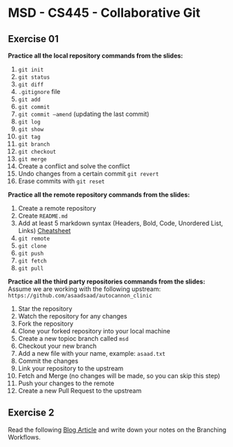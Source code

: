 # MSD - CS445 - Collaborative Git
## Exercise 01
**Practice all the local repository commands from the slides:**
1. `git init`
2. `git status`
3. `git diff`
4. `.gitignore` file
5. `git add`
6. `git commit`
7. `git commit –amend` (updating the last commit)
8. `git log`
9. `git show`
10. `git tag`
11. `git branch`
12. `git checkout`
13. `git merge`
14. Create a conflict and solve the conflict
15. Undo changes from a certain commit `git revert`
16. Erase commits with `git reset`
  
**Practice all the remote repository commands from the slides:**
1. Create a remote repository
2. Create `README.md`
3. Add at least 5 markdown syntax (Headers, Bold, Code, Unordered List, Links) [Cheatsheet](https://github.com/adam-p/markdown-here/wiki/Markdown-Cheatsheet)
4. `git remote`
5. `git clone`
6. `git push`
7. `git fetch`
8. `git pull`
  
**Practice all the third party repositories commands from the slides:**
Assume we are working with the following upstream: `https://github.com/asaadsaad/autocannon_clinic`
1. Star the repository
2. Watch the repository for any changes
3. Fork the repository
4. Clone your forked repository into your local machine 
5. Create a new topioc branch called `msd`
6. Checkout your new branch
7. Add a new file with your name, example: `asaad.txt`
8. Commit the changes
9. Link your repository to the upstream
10. Fetch and Merge (no changes will be made, so you can skip this step)
11. Push your changes to the remote
12. Create a new Pull Request to the upstream
  
## Exercise 2
Read the following [Blog Article](https://backlog.com/git-tutorial/branching-workflows/) and write down your notes on the Branching Workflows. 
